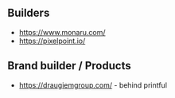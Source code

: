 

## Builders
* https://www.monaru.com/
* https://pixelpoint.io/

## Brand builder / Products
* https://draugiemgroup.com/ - behind printful